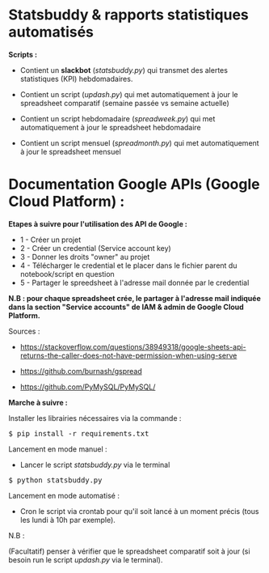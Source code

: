 # Statsbuddy & rapports statistiques automatisés

**Scripts :**


- Contient un __slackbot__ (_statsbuddy.py_) qui transmet des alertes statistiques (KPI) hebdomadaires.

- Contient un script (_updash.py_) qui met automatiquement à jour le spreadsheet comparatif (semaine passée vs semaine actuelle)

- Contient un script hebdomadaire (_spreadweek.py_) qui met automatiquement à jour le spreadsheet hebdomadaire

- Contient un script mensuel (_spreadmonth.py_) qui met automatiquement à jour le spreadsheet mensuel

# Documentation Google APIs (Google Cloud Platform) :


**Etapes à suivre pour l'utilisation des API de Google :**

- 1 - Créer un projet
- 2 - Créer un credential (Service account key)
- 3 - Donner les droits "owner" au projet
- 4 - Télécharger le credential et le placer dans le fichier parent du notebook/script en question
- 5 - Partager le spreedsheet à l'adresse mail donnée par le credential

**N.B : pour chaque spreadsheet crée, le partager à l'adresse mail indiquée dans la section "Service accounts"
de IAM & admin de Google Cloud Platform.**

Sources :

- https://stackoverflow.com/questions/38949318/google-sheets-api-returns-the-caller-does-not-have-permission-when-using-serve

- https://github.com/burnash/gspread

- https://github.com/PyMySQL/PyMySQL/

**Marche à suivre :**

Installer les librairies nécessaires via la commande :

<pre>$ pip install -r requirements.txt</pre>

Lancement en mode manuel :

- Lancer le script _statsbuddy.py_ via le terminal

<pre>$ python statsbuddy.py</pre>

Lancement en mode automatisé :

- Cron le script via crontab pour qu'il soit lancé à un moment précis (tous les lundi à 10h par exemple).

N.B :

(Facultatif) penser à vérifier que le spreadsheet comparatif soit à jour (si besoin run le script _updash.py_ via le terminal).

